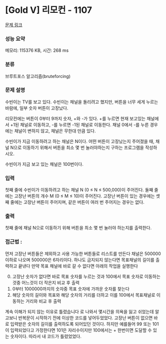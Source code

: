 # [Gold V] 리모컨 - 1107 

[문제 링크](https://www.acmicpc.net/problem/1107) 

### 성능 요약

메모리: 115376 KB, 시간: 268 ms

### 분류

브루트포스 알고리즘(bruteforcing)

### 문제 설명

<p>수빈이는 TV를 보고 있다. 수빈이는 채널을 돌리려고 했지만, 버튼을 너무 세게 누르는 바람에, 일부 숫자 버튼이 고장났다.</p>

<p>리모컨에는 버튼이 0부터 9까지 숫자, +와 -가 있다. +를 누르면 현재 보고있는 채널에서 +1된 채널로 이동하고, -를 누르면 -1된 채널로 이동한다. 채널 0에서 -를 누른 경우에는 채널이 변하지 않고, 채널은 무한대 만큼 있다.</p>

<p>수빈이가 지금 이동하려고 하는 채널은 N이다. 어떤 버튼이 고장났는지 주어졌을 때, 채널 N으로 이동하기 위해서 버튼을 최소 몇 번 눌러야하는지 구하는 프로그램을 작성하시오. </p>

<p>수빈이가 지금 보고 있는 채널은 100번이다.</p>

### 입력 

 <p>첫째 줄에 수빈이가 이동하려고 하는 채널 N (0 ≤ N ≤ 500,000)이 주어진다.  둘째 줄에는 고장난 버튼의 개수 M (0 ≤ M ≤ 10)이 주어진다. 고장난 버튼이 있는 경우에는 셋째 줄에는 고장난 버튼이 주어지며, 같은 버튼이 여러 번 주어지는 경우는 없다.</p>

### 출력 

 <p>첫째 줄에 채널 N으로 이동하기 위해 버튼을 최소 몇 번 눌러야 하는지를 출력한다.</p>

### 접근법 :
먼저 고장난 버튼들은 제외하고 사용 가능한 버튼들로 리스트를 만든다
채널은 500000이하로 나오며 500000은 6자리이다.
하나도 금지되지 않는다면 목표채널의 길이를 출력하고 끝낸다
만약 목표 채널에 바로 갈 수 없다면 아래의 작업을 실행한다

0. 고장난 숫자가 없다면 바로 목표 숫자를 누르는 것과 100에서 목표 숫자로 이동하는 것중 어느것이 더 작은지 비교 후 출력
1. 0부터 1000000까지의 숫자중 목표 숫자에 가까운 숫자를 찾는다
2. 해당 숫자의 길이와 목표와 해당 숫자의 거리를 더하고 이를 100에서 목표채널로 이동하는 거리와 비교 후 출력

계속 이해가 되지 않는 이유로 틀렸습니다 로 나와서 몇시간을 의욕을 잃고 쉬었는데 알고보니 반복문이 시작하기 전에 이상한 코드를 넣어두었었다.
고장난 버튼이 없으면 바로 입력받은 숫자의 길이를 출력하도록 되어있던 것이다. 하지만 예를들어 99 또는 101이 입력되었다고 가정한다면 
101은 자리수이지만 100에서는 + 한번이면 도달할 수 있는 숫자이다. 따라서 내 코드가 틀렸었었다.